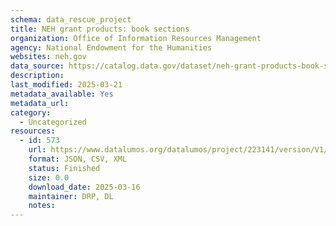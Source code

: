 ```yaml
---
schema: data_rescue_project 
title: NEH grant products: book sections
organization: Office of Information Resources Management
agency: National Endowment for the Humanities
websites: neh.gov
data_source: https://catalog.data.gov/dataset/neh-grant-products-book-sections
description: 
last_modified: 2025-03-21
metadata_available: Yes
metadata_url: 
category:
  - Uncategorized
resources:
  - id: 573
    url: https://www.datalumos.org/datalumos/project/223141/version/V1/view
    format: JSON, CSV, XML
    status: Finished
    size: 0.0
    download_date: 2025-03-16
    maintainer: DRP, DL
    notes: 
---
```

